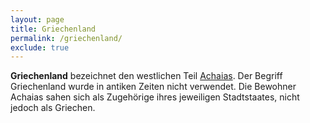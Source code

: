 ```yaml
---
layout: page
title: Griechenland
permalink: /griechenland/
exclude: true
---
```


**Griechenland** bezeichnet den westlichen Teil [Achaias](/achaia/). Der Begriff Griechenland wurde in antiken Zeiten nicht verwendet. Die Bewohner Achaias sahen sich als Zugehörige ihres jeweiligen Stadtstaates, nicht jedoch als Griechen.
